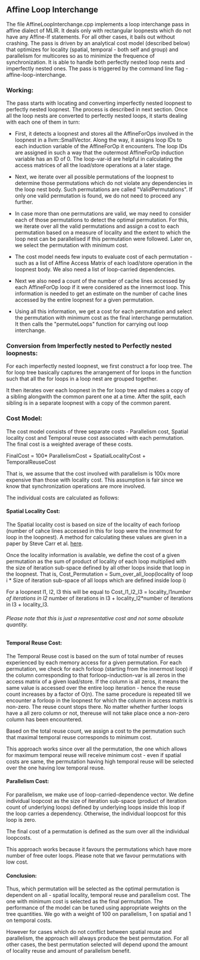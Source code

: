 ## Affine Loop Interchange

The file AffineLoopInterchange.cpp implements a loop 
interchange pass in affine dialect of MLIR. It deals 
only with rectangular loopnests which do not have any 
Affine-If statements. For all other cases, it bails out 
without crashing. The pass is driven by an analytical 
cost model (described below) that optimizes for locality
(spatial, temporal - both self and group) and parallelism 
for multicores so as to minimize the frequence of 
synchronization. It is able to handle both perfectly nested 
loop nests and imperfectly nested ones. The pass is 
triggered by the command line flag -affine-loop-interchange.


### Working:
The pass starts with locating and converting imperfectly nested 
loopnest to perfectly nested loopnest. The process is described
in next section. Once all the loop nests are converted to perfectly 
nested loops, it starts dealing with each one of them in turn:
*  First, it detects a loopnest and stores all the AffineForOps 
involved in the loopnest in a llvm::SmallVector. Along the way, 
it assigns loop IDs to each induction variable of the AffineForOp 
it encounters. The loop IDs are assigned in such a way that the outermost 
AffineForOp induction variable has an ID of 0. The loop-var-id are helpful 
in calculating the access matrices of all the load/store operations at a later stage.

* Next, we iterate over all possible permutations of the loopnest 
to determine those permutations which do not violate any dependencies
in the loop nest body. Such permutations are called "ValidPermutations".
If only one valid permutation is found, we do not need to proceed any further.

* In case more than one permutations are valid, we may need to consider
each of those permutations to detect the optimal permutation. 
For this, we iterate over all the valid permutations and assign a cost 
to each permutation based on a measure of locality and the extent to which
the loop nest can be parallelised if this permutation were followed. Later on,
we select the permutation with minimum cost.

* The cost model needs few inputs to evaluate cost of each permutation - such as
a list of Affine Access Matrix of each load/store operation 
in the loopnest body. We also need a list of loop-carried dependencies.

* Next we also need a count of the number of cache lines accessed by each 
AffineForOp loop if it were considered as the innermost loop.  This information 
is needed to get an estimate on the number of cache lines accessed by the entire 
loopnest for a given permutation.

* Using all this information, we get a cost for each permutation and select 
the permutation with minimum cost as the final interchange permutation. It 
then calls the "permuteLoops" function for carrying out loop interchange.

### Conversion from Imperfectly nested to Perfectly nested loopnests:

For each imperfectly nested loopnest, we first construct a for loop tree. The 
for loop tree basically captures the arrangement of for loops in the function 
such that all the for loops in a loop nest are grouped together.

It then iterates over each loopnest in the for loop tree and makes a copy of 
a sibling alongwith the common parent one at a time. After the split, each 
sibling is in a separate loopnest with a copy of the common parent.

### Cost Model:
The cost model consists of three separate costs - Parallelism cost, Spatial 
locality cost and Temporal reuse cost associated with each permutation. The
final cost is a weighted average of these costs.

FinalCost = 100* ParallelismCost + SpatialLocalityCost + TemporalReuseCost

That is, we assume that the cost involved with parallelism is 100x more 
expensive than those with locality cost. This assumption is fair since 
we know that synchronization operations are more involved.

The individual costs are calculated as follows:

#### Spatial Locality Cost:

The Spatial locality cost is based on size of the locality of each forloop 
(number of cahce lines accessed in this for loop were the innermost for loop
in the loopnest). A method for calculating these values are given in a paper 
by Steve Carr et al. [here](https://dl.acm.org/doi/abs/10.1145/195470.195557).

Once the locality information is available, we define the cost of a given 
permutation as the sum of product of locality of each loop multiplied with 
the size of iteration sub-space defined by all other loops inside that loop 
in the loopnest. That is, Cost_Permutation = Sum_over_all_loop(locality of 
loop i * Size of iteration sub-space of all loops which are defined inside loop i)

For a loopnest l1, l2, l3 this will be equal to 
Cost_l1_l2_l3 = locality_l1*number of iterations in l2* number of iterations in l3 + 
				locality_l2*number of iterations in l3 + locality_l3.

###### Please note that this is just a representative cost and not some absolute quantity.

#### Temporal Reuse Cost:

The Temporal Reuse cost is based on the sum of total number of reuses experienced 
by each memory access for a given permutation. For each permutation, we check for 
each forloop (starting from the innermost loop) if the column corresponding to that
forloop-induction-var is all zeros in the access matrix of a given load/store. If 
the column is all zeros, it means the same value is accessed over the entire loop 
iteration - hence the reuse count increases by a factor of O(n). The same procedure
is repeated till we encounter a forloop in the loopnest for which the column in access
matrix is non-zero. The reuse count stops there. No matter whether further loops have 
a all zero column or not, thereuse will not take place once a non-zero column has been 
encountered.

Based on the total reuse count, we assign a cost to the permutation such that maximal
temporal reuse corresponds to minimum cost.

This approach works since over all the permutation, the one which allows for maximum 
temporal reuse will receive minimum cost - even if spatial costs are same, the permutation
having high temporal reuse will be selected over the one having low temporal reuse.

#### Parallelism Cost:

For parallelism, we make use of loop-carried-dependence vector. We define individual
loopcost as the size of iteration sub-space (product of iteration count of underlying
loops) defined by underlying loops inside this loop if the loop carries a dependency.
Otherwise, the individual loopcost for this loop is zero.

The final cost of a permutation is defined as the sum over all the individual loopcosts.

This approach works because it favours the permutations which have more number of free 
outer loops. Please note that we favour permutations with low cost.


#### Conclusion:

Thus, which permutation will be selected as the optimal permutation is dependent on 
all - spatial locality, temporal reuse and parallelism cost. The one with minimum 
cost is selected as the final permutation. The performance of the model can be tuned
using appropriate weights on the tree quantities. We go with a weight of 100 on 
parallelism, 1 on spatial and 1 on temporal costs.

However for cases which do not conflict between spatial reuse and parallelism, 
the approach will always produce the best permutation. For all other cases, 
the best permutation selected will depend upond the amount of locality reuse 
and amount of parallelism benefit.
 
